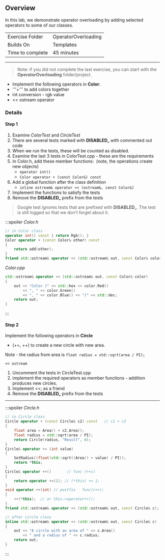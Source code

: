 ## Overview
In this lab, we demonstrate operator overloading by adding selected operators to some of our classes.

| | |
| --------- | --------------------------- |
| Exercise Folder | OperatorOverloading |
| Builds On | Templates |
| Time to complete | 45 minutes

---
> Note: if you did not complete the last exercise, you can start with the **OperatorOverloading** folder/project.

- Implement the following operators in **Color**:
- '''+''' to add colors together
- int conversion - rgb value
- << ostream operator

### Details
#### Step 1
1. Examine *ColorTest* and *CircleTest*
2. There are several tests marked with **DISABLED_** with commented out code
3. When we run the tests, these will be counted as disabled.
5. Examine the last 3 tests in ColorTest.cpp - these are the requirements
6. In Color.h, add these member functions:  (note, the operations create new objects)
    - ```operator int()```
    - ```Color operator + (const Color&) const```
7. Add a global function after the class definition
    - ```inline ostream& operator << (ostream&, const Color&)```
9. Implement the functions to satisfy the tests
10. Remove the **DISABLED_** prefix from the tests

> Google test ignores tests that are prefixed with **DISABLED_**.  The test is still logged so that we don't forget about it.

:::spoiler
*Color.h*
```c++
// in Color class
operator int() const { return Rgb(); }
Color operator + (const Color& other) const
{
    return add(other);
}
friend std::ostream& operator << (std::ostream& out, const Color& color);
```

*Color.cpp*
```c++
std::ostream& operator << (std::ostream& out, const Color& color)
{
    out << "Color (" << std::hex << color.Red()
        << ", " << color.Green()
        << ", " << color.Blue() << ")" << std::dec;
    return out;
}
```
:::

#### Step 2
 
Implement the following operators in **Circle**

+ (+=, ++) to create a new circle with new area.

Note - the radius from area is ```float radius = std::sqrt(area / PI);```

```<< ostream```

1. Uncomment the tests in CircleTest.cpp
2. implement the required operators as member functions - addition produces new circles.
3. Implement <<; as a friend
4. Remove the **DISABLED_** prefix from the tests

---

:::spoiler
*Circle.h*
```c++
// in Circle class
Circle operator + (const Circle& c2) const   // c1 + c2
{
	float area = Area() + c2.Area();
	float radius = std::sqrt(area / PI);
	return Circle(radius, "Result", 0);
}
Circle& operator += (int value)
{
	SetRadius((float)std::sqrt((Area() + value) / PI));
	return *this;
}
Circle& operator ++()		// func (++c)
{
	return operator +=(1); // (*this) += 1;
}
void operator ++(int) // postfix   func(c++);
{
	++(*this);  // or this->operator++();
}
friend std::ostream& operator << (std::ostream& out, const Circle& c);

// after circle class
inline std::ostream& operator << (std::ostream& out, const Circle& c)
{
	out << "A circle with an area of " << c.Area()
		<< " and a radius of " << c.radius;
	return out;
}
```
:::
 